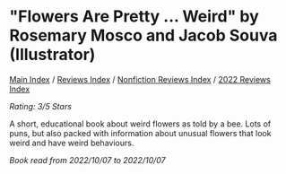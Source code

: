 # "Flowers Are Pretty ... Weird" by Rosemary Mosco and Jacob Souva (Illustrator)

[Main Index](../../../README.md) / [Reviews Index](../../README.md) / [Nonfiction Reviews Index](../README.md) / [2022 Reviews Index](README.md)

*Rating: 3/5 Stars*

A short, educational book about weird flowers as told by a bee. Lots of puns, but also packed with information about unusual flowers that look weird and have weird behaviours.

*Book read from 2022/10/07 to 2022/10/07*
